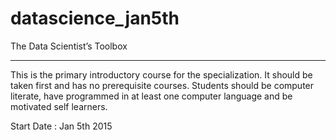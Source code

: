 datascience_jan5th
==================

The Data Scientist’s Toolbox
****************************************

This is the primary introductory course for the specialization. It
should be taken first and has no prerequisite courses. Students
should be computer literate, have programmed in at least one
computer language and be motivated self learners.

Start Date : Jan 5th 2015
